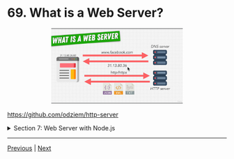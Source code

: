 # 69. What is a Web Server?

<p align="center" ><img src="../imags/69_What-is-a-Web-Server.png" width="60%" ></p>

https://github.com/odziem/http-server


<details>
  <summary> Section 7: Web Server with Node.js </summary>

  - [Codebase: http-server](../src/s7_http-server/)

</details>

---

[Previous](./68_Code-For-This-Section.md) | [Next](./70_Introduction-to-HTTP-Responses-and-Requests.md)